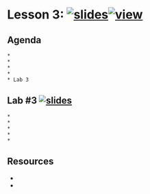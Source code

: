 # Lesson 3:  [![slides](../_images/slides-clean.png)](slides/june-DSO-bootcamp-week-seven-lesson-three.pdf)[![view](../_images/view-clean.png)](https://speakerdeck.com/devsecops/devsecops-bootcamp-week-7-lesson-3)

## Agenda

```
*
*
* 
* 
* Lab 3
```

## Lab #3 [![slides](../_images/lab-clean.png)](labs/LAB-3.md)

```
* 
* 
* 
* 
* 
```

## Resources
* 
*

